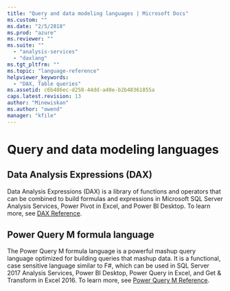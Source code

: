 ```yaml
---
title: "Query and data modeling languages | Microsoft Docs"
ms.custom: ""
ms.date: "2/5/2018"
ms.prod: "azure"
ms.reviewer: ""
ms.suite: ""
  - "analysis-services"
  - "daxlang"
ms.tgt_pltfrm: ""
ms.topic: "language-reference"
helpviewer_keywords: 
  - "DAX, Table queries"
ms.assetid: c6b486ec-d258-44dd-a40e-b2b48361855a
caps.latest.revision: 13
author: "Minewiskan"
ms.author: "owend"
manager: "kfile"
---
```


# Query and data modeling languages

## Data Analysis Expressions (DAX)
Data Analysis Expressions (DAX) is a library of functions and operators that can be combined to build formulas and expressions in Microsoft SQL Server Analysis Services, Power Pivot in Excel, and Power BI Desktop.
To learn more, see [DAX Reference](dax/data-analysis-expressions-dax-reference.md).

## Power Query M formula language
The Power Query M formula language is a powerful mashup query language optimized for building queries that mashup data. It is a functional, case sensitive language similar to F#, which can be used in SQL Server 2017 Analysis Services, Power BI Desktop, Power Query in Excel, and Get & Transform in Excel 2016.
To learn more, see [Power Query M Reference](m/power-query-m-reference.md).
